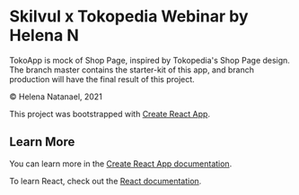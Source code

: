 # Skilvul x Tokopedia Webinar by Helena N

TokoApp is mock of Shop Page, inspired by Tokopedia's Shop Page design. The branch master contains the starter-kit of this app, and branch production will have the final result of this project.

© Helena Natanael, 2021

This project was bootstrapped with [Create React App](https://github.com/facebook/create-react-app).

## Learn More

You can learn more in the [Create React App documentation](https://facebook.github.io/create-react-app/docs/getting-started).

To learn React, check out the [React documentation](https://reactjs.org/).
